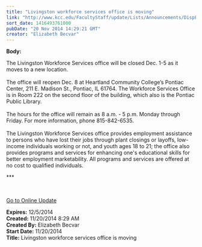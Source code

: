 ```yaml
---
title: "Livingston workforce services office is moving"
link: "http://www.kcc.edu/FacultyStaff/update/Lists/Announcements/DispForm.aspx?ID=1738"
sort_date: 1416493761000
pubDate: "20 Nov 2014 14:29:21 GMT"
creator: "Elizabeth Becvar"
---
```


<div><b>Body:</b> <div class="ExternalClassBD4546FA93814E5F90CDBD292E53DE3F"><p>​The Livingston Workforce Services office will be closed Dec. 1-5 as it moves to a new location.<br /><br />The office will reopen Dec. 8 at Heartland Community College’s Pontiac Center, 211 E. Madison St., Pontiac, IL 61764. The Workforce Services Office is in Room 222 on the second floor of the building, which also is the Pontiac Public Library.<br /><br />The hours for the office will remain as 8 a.m. - 5 p.m. Monday through Friday. For more information, phone 815-842-6535. <br /><br />The Livingston Workforce Services office provides employment assistance to persons who have lost their jobs through plant closings or layoffs, low-income individuals working or not, and youth ages 18 to 21; the office also provides programs and services for enhancing one's educational skills for better employment marketability. All programs and services are offered at no cost to qualified individuals.</p>
<p>***</p>
<p> </p>
<p><a href="/FacultyStaff/update/Pages/dailyupdate.aspx">Go to Online Update</a><br /></p></div></div>
<div><b>Expires:</b> 12/5/2014</div>
<div><b>Created:</b> 11/20/2014 8:29 AM</div>
<div><b>Created By:</b> Elizabeth Becvar</div>
<div><b>Start Date:</b> 11/20/2014</div>
<div><b>Title:</b> Livingston workforce services office is moving</div>
